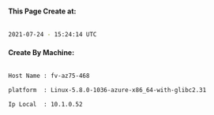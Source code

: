 
   
#### This Page Create at:

```bash

2021-07-24 - 15:24:14 UTC

```

#### Create By Machine:

```bash

Host Name : fv-az75-468

platform  : Linux-5.8.0-1036-azure-x86_64-with-glibc2.31

Ip Local  : 10.1.0.52

```

